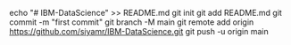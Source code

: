 echo "# IBM-DataScience" >> README.md
git init
git add README.md
git commit -m "first commit"
git branch -M main
git remote add origin https://github.com/siyamr/IBM-DataScience.git
git push -u origin main
